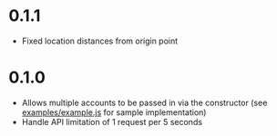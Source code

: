 # 0.1.1

* Fixed location distances from origin point

# 0.1.0

* Allows multiple accounts to be passed in via the constructor (see [examples/example.js](example.js) for sample implementation)
* Handle API limitation of 1 request per 5 seconds